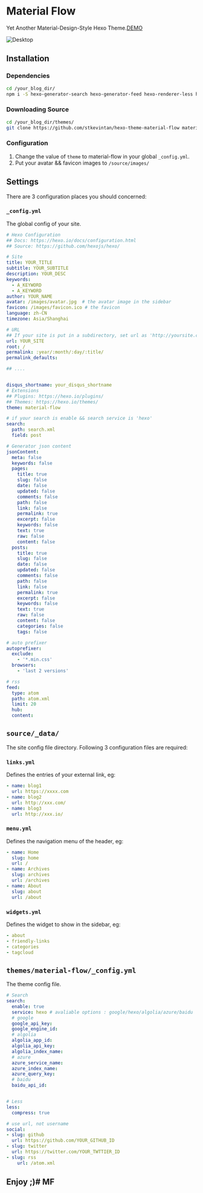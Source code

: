 # Material Flow

Yet Another Material-Design-Style Hexo Theme.[DEMO](http://keyin.me)  

![Desktop](https://raw.githubusercontent.com/stkevintan/hexo-theme-material-flow/master/snapshots/desktopv2.png)

## Installation
### Dependencies
```bash
cd /your_blog_dir/
npm i -S hexo-generator-search hexo-generator-feed hexo-renderer-less hexo-autoprefixer hexo-generator-json-content
```
### Downloading Source
```bash
cd /your_blog_dir/themes/
git clone https://github.com/stkevintan/hexo-theme-material-flow material-flow
```
### Configuration
1. Change the value of `theme` to material-flow in your global `_config.yml`.
2. Put your avatar && favicon  images to `/source/images/`



## Settings

There are 3 configuration places you should concerned:

### `_config.yml`  
The global config of your site.
```yaml
# Hexo Configuration
## Docs: https://hexo.io/docs/configuration.html
## Source: https://github.com/hexojs/hexo/

# Site
title: YOUR_TITLE
subtitle: YOUR_SUBTITLE
description: YOUR_DESC
keywords:
  - A_KEYWORD
  - A_KEYWORD
author: YOUR_NAME
avatar: /images/avatar.jpg  # the avatar image in the sidebar
favicon: /images/favicon.ico # the favicon
language: zh-CN
timezone: Asia/Shanghai

# URL
## If your site is put in a subdirectory, set url as 'http://yoursite.com/child' and root as '/child/'
url: YOUR_SITE
root: /
permalink: :year/:month/:day/:title/
permalink_defaults:

## ....


disqus_shortname: your_disqus_shortname
# Extensions
## Plugins: https://hexo.io/plugins/
## Themes: https://hexo.io/themes/
theme: material-flow

# if your search is enable && search service is 'hexo'
search:
  path: search.xml
  field: post

# Generator json content
jsonContent:
  meta: false
  keywords: false
  pages:
    title: true
    slug: false
    date: false
    updated: false
    comments: false
    path: false
    link: false
    permalink: true
    excerpt: false
    keywords: false
    text: true
    raw: false
    content: false
  posts:
    title: true
    slug: false
    date: false
    updated: false
    comments: false
    path: false
    link: false
    permalink: true
    excerpt: false
    keywords: false
    text: true
    raw: false
    content: false
    categories: false
    tags: false

# auto prefixer
autoprefixer:
  exclude:
    - '*.min.css'
  browsers:
    - 'last 2 versions'

# rss
feed:
  type: atom
  path: atom.xml
  limit: 20
  hub:
  content:
```

## `source/_data/`
The site config file directory. Following 3 configuration files are required:
### `links.yml` 
Defines the entries of your external link, eg:
```yaml
- name: blog1
  url: https://xxxx.com
- name: blog2
  url: http://xxx.com/
- name: blog3
  url: http://xxx.io/
```

### `menu.yml` 
Defines the navigation menu of the header, eg:
```yaml
- name: Home
  slug: home
  url: /
- name: Archives
  slug: archives
  url: /archives
- name: About
  slug: about
  url: /about
```

### `widgets.yml`
Defines the widget to show in the sidebar, eg:
```yaml
- about
- friendly-links
- categories
- tagcloud
```


## `themes/material-flow/_config.yml` 
The theme config file.
```yaml
# Search
search: 
  enable: true
  service: hexo # avaliable options : google/hexo/algolia/azure/baidu
  # google 
  google_api_key:
  google_engine_id:
  # algolia
  algolia_app_id:
  algolia_api_key:
  algolia_index_name:
  # azure
  azure_service_name:
  azure_index_name:
  azure_query_key:
  # baidu
  baidu_api_id:


# Less
less:
  compress: true

# use url, not username
social:
- slug: github
  url: https://github.com/YOUR_GITHUB_ID
- slug: twitter
  url: https://twitter.com/YOUR_TWTTIER_ID
- slug: rss
	url: /atom.xml
```



## Enjoy ;)# MF
